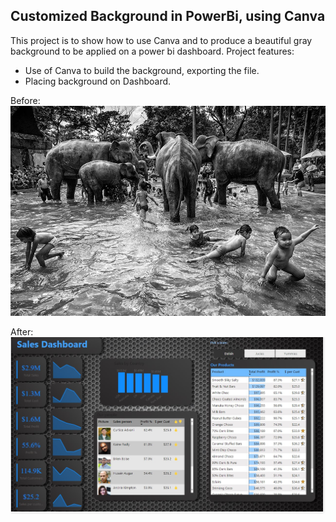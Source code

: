 ## Customized Background in PowerBi, using Canva
This project is to show how to use Canva and to produce a beautiful gray background to be applied on a power bi dashboard.
Project features:
 * Use of Canva to build the background, exporting the file.
 * Placing background on Dashboard.

Before:
![screenshot](sony-world-photography-awards-2014-winners-22.jpg)


After:
![screenshot](after.jpg)


